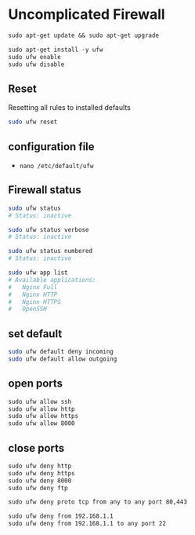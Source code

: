 # Uncomplicated Firewall

```txt
sudo apt-get update && sudo apt-get upgrade

sudo apt-get install -y ufw 
sudo ufw enable
sudo ufw disable
```


## Reset
Resetting all rules to installed defaults
```bash
sudo ufw reset
```


## configuration file
- `nano /etc/default/ufw`


## Firewall status
```bash
sudo ufw status
# Status: inactive

sudo ufw status verbose
# Status: inactive

sudo ufw status numbered
# Status: inactive

sudo ufw app list
# Available applications:
#   Nginx Full
#   Nginx HTTP
#   Nginx HTTPS
#   OpenSSH
```


## set default 
```bash
sudo ufw default deny incoming
sudo ufw default allow outgoing
```


## open ports 
```txt
sudo ufw allow ssh
sudo ufw allow http 
sudo ufw allow https
sudo ufw allow 8000
```


## close ports 
```txt
sudo ufw deny http 
sudo ufw deny https
sudo ufw deny 8000 
sudo ufw deny ftp

sudo ufw deny proto tcp from any to any port 80,443

sudo ufw deny from 192.168.1.1
sudo ufw deny from 192.168.1.1 to any port 22
```
